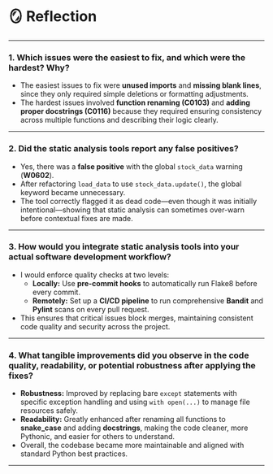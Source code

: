 # 🪞 Reflection
---

### 1. Which issues were the easiest to fix, and which were the hardest? Why?

- The easiest issues to fix were **unused imports** and **missing blank lines**, since they only required simple deletions or formatting adjustments.  
- The hardest issues involved **function renaming (C0103)** and **adding proper docstrings (C0116)** because they required ensuring consistency across multiple functions and describing their logic clearly.

---

### 2. Did the static analysis tools report any false positives?

- Yes, there was a **false positive** with the global `stock_data` warning (**W0602**).  
- After refactoring `load_data` to use `stock_data.update()`, the global keyword became unnecessary.  
- The tool correctly flagged it as dead code—even though it was initially intentional—showing that static analysis can sometimes over-warn before contextual fixes are made.

---

### 3. How would you integrate static analysis tools into your actual software development workflow?

- I would enforce quality checks at two levels:
  - **Locally:** Use **pre-commit hooks** to automatically run Flake8 before every commit.
  - **Remotely:** Set up a **CI/CD pipeline** to run comprehensive **Bandit** and **Pylint** scans on every pull request.  
- This ensures that critical issues block merges, maintaining consistent code quality and security across the project.

---

### 4. What tangible improvements did you observe in the code quality, readability, or potential robustness after applying the fixes?

- **Robustness:** Improved by replacing bare `except` statements with specific exception handling and using `with open(...)` to manage file resources safely.  
- **Readability:** Greatly enhanced after renaming all functions to **snake_case** and adding **docstrings**, making the code cleaner, more Pythonic, and easier for others to understand.  
- Overall, the codebase became more maintainable and aligned with standard Python best practices.

---
